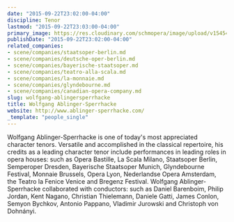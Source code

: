 ```yaml
---
date: "2015-09-22T23:02:00-04:00"
discipline: Tenor
lastmod: "2015-09-22T23:03:00-04:00"
primary_image: https://res.cloudinary.com/schmopera/image/upload/v1545409169/media/webhook-uploads/1442977213974/portraet.jpg.jpg
publishDate: "2015-09-22T23:02:00-04:00"
related_companies:
- scene/companies/staatsoper-berlin.md
- scene/companies/deutsche-oper-berlin.md
- scene/companies/bayerische-staatsoper.md
- scene/companies/teatro-alla-scala.md
- scene/companies/la-monnaie.md
- scene/companies/glyndebourne.md
- scene/companies/canadian-opera-company.md
slug: wolfgang-ablingersperrhacke
title: Wolfgang Ablinger-Sperrhacke
website: http://www.ablinger-sperrhacke.com/
_template: "people_single"
---
```


Wolfgang Ablinger-Sperrhacke is one of today's most appreciated character tenors. Versatile and accomplished in the classical repertoire, his credits as a leading character tenor include performances in leading roles in opera houses: such as Opera Bastille, La Scala Milano, Staatsoper Berlin, Semperoper Dresden, Bayerische Staatsoper Munich, Glyndebourne Festival, Monnaie Brussels, Opera Lyon, Nederlandse Opera Amsterdam, the Teatro la Fenice Venice and Bregenz Festival. Wolfgang Ablinger-Sperrhacke collaborated with conductors: such as Daniel Barenboim, Philip Jordan, Kent Nagano, Christian Thielemann, Daniele Gatti, James Conlon, Semyon Bychkov, Antonio Pappano, Vladimir Jurowski and Christoph von Dohnányi.


